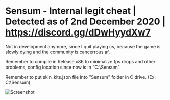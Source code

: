 # Sensum - Internal legit cheat | Detected as of 2nd December 2020 | https://discord.gg/dDwHyydXw7
Not in development anymore, since I quit playing cs, because the game is slowly dying and the community is cancerrous af. 

Remember to compile in Release x86 to minimalize fps drops and other problems, config location since now is in "C:\\Sensum".

Remember to put skin_kits.json file into "Sensum" folder in C drive. (Ex: C:\\Sensum)

![Screenshot](https://i.imgur.com/kEH7rpT.png)




